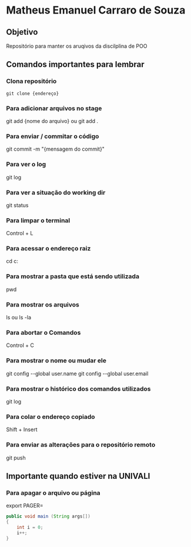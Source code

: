# Matheus Emanuel Carraro de Souza

## Objetivo
Repositório para manter os aruqivos da discilplina de POO

## Comandos importantes para lembrar

### Clona repositório
```
git clone {endereço}
```

### Para adicionar arquivos no stage
git add {nome do arquivo}
ou
git add .

### Para enviar / commitar o código
git commit -m "{mensagem do commit}"

### Para ver o log
git log

### Para ver a situação do working dir
git status

### Para limpar o terminal
Control + L

### Para acessar o endereço raiz
cd c:

### Para mostrar a pasta que está sendo utilizada
pwd

### Para mostrar os arquivos
ls
ou
ls -la

### Para abortar o Comandos
Control + C

### Para mostrar o nome ou mudar ele
git config --global user.name
git config --global user.email

### Para mostrar o histórico dos comandos utilizados
git log

### Para colar o endereço copiado
Shift + Insert

### Para enviar as alterações para o repositório remoto
git push

## Importante quando estiver na UNIVALI

### Para apagar o arquivo ou página
export PAGER=

```java
public void main (String args[])
{
	int i = 0;
	i++;
}
```